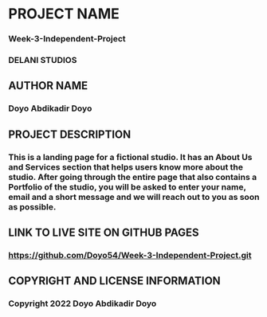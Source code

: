 # PROJECT NAME
### Week-3-Independent-Project
### DELANI STUDIOS
## AUTHOR NAME
### Doyo Abdikadir Doyo
## PROJECT DESCRIPTION
### This is a landing page for a fictional studio. It has an About Us and Services section that helps users know more about the studio. After going through the entire page that also contains a Portfolio of the studio, you will be asked to enter your name, email and a short message and we will reach out to you as soon as possible.
## LINK TO LIVE SITE ON GITHUB PAGES
### https://github.com/Doyo54/Week-3-Independent-Project.git
## COPYRIGHT AND LICENSE INFORMATION
### Copyright 2022 Doyo Abdikadir Doyo  

